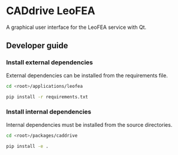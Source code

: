 # CADdrive LeoFEA

A graphical user interface for the LeoFEA service with Qt.

## Developer guide

### Install external dependencies

External dependencies can be installed from the requirements file.

```sh
cd <root>/applications/leofea

pip install -r requirements.txt
```

### Install internal dependencies

Internal dependencies must be installed from the source directories.

```sh
cd <root>/packages/caddrive

pip install -e .
```